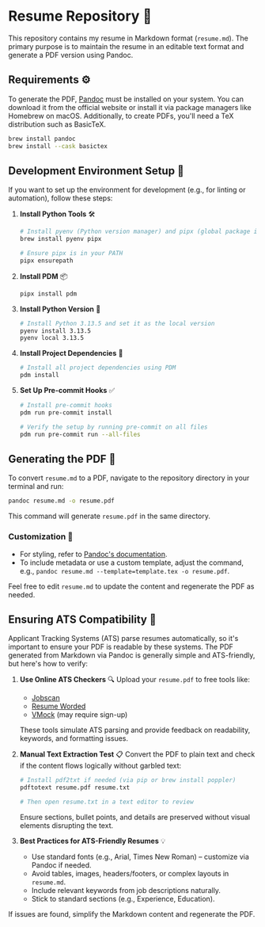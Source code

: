 # Resume Repository 📝

This repository contains my resume in Markdown format (`resume.md`). The primary purpose is to maintain the resume in an editable text format and generate a PDF version using Pandoc.

## Requirements ⚙️

To generate the PDF, [Pandoc](https://pandoc.org/) must be installed on your system. You can download it from the official website or install it via package managers like Homebrew on macOS. Additionally, to create PDFs, you'll need a TeX distribution such as BasicTeX.

```bash
brew install pandoc
brew install --cask basictex
```

## Development Environment Setup 🚀

If you want to set up the environment for development (e.g., for linting or automation), follow these steps:

1. **Install Python Tools** 🛠️
   ```bash
   # Install pyenv (Python version manager) and pipx (global package installer)
   brew install pyenv pipx

   # Ensure pipx is in your PATH
   pipx ensurepath
   ```

2. **Install PDM** 📦
   ```bash
   pipx install pdm
   ```

3. **Install Python Version** 🐍
   ```bash
   # Install Python 3.13.5 and set it as the local version
   pyenv install 3.13.5
   pyenv local 3.13.5
   ```

4. **Install Project Dependencies** 🔧
   ```bash
   # Install all project dependencies using PDM
   pdm install
   ```

5. **Set Up Pre-commit Hooks** ✅
   ```bash
   # Install pre-commit hooks
   pdm run pre-commit install

   # Verify the setup by running pre-commit on all files
   pdm run pre-commit run --all-files
   ```

## Generating the PDF 📄

To convert `resume.md` to a PDF, navigate to the repository directory in your terminal and run:

```bash
pandoc resume.md -o resume.pdf
```

This command will generate `resume.pdf` in the same directory.

### Customization 🎨

- For styling, refer to [Pandoc's documentation](https://pandoc.org/MANUAL.html#creating-a-pdf).
- To include metadata or use a custom template, adjust the command, e.g., `pandoc resume.md --template=template.tex -o resume.pdf`.

Feel free to edit `resume.md` to update the content and regenerate the PDF as needed.

## Ensuring ATS Compatibility 🤖

Applicant Tracking Systems (ATS) parse resumes automatically, so it's important to ensure your PDF is readable by these systems. The PDF generated from Markdown via Pandoc is generally simple and ATS-friendly, but here's how to verify:

1. **Use Online ATS Checkers** 🔍
   Upload your `resume.pdf` to free tools like:
   - [Jobscan](https://www.jobscan.co/ats-resume-checker)
   - [Resume Worded](https://resumeworded.com/ats-resume-scan)
   - [VMock](https://www.vmock.com/) (may require sign-up)

   These tools simulate ATS parsing and provide feedback on readability, keywords, and formatting issues.

2. **Manual Text Extraction Test** 📋
   Convert the PDF to plain text and check if the content flows logically without garbled text:
   ```bash
   # Install pdf2txt if needed (via pip or brew install poppler)
   pdftotext resume.pdf resume.txt

   # Then open resume.txt in a text editor to review
   ```

   Ensure sections, bullet points, and details are preserved without visual elements disrupting the text.

3. **Best Practices for ATS-Friendly Resumes** 💡
   - Use standard fonts (e.g., Arial, Times New Roman) – customize via Pandoc if needed.
   - Avoid tables, images, headers/footers, or complex layouts in `resume.md`.
   - Include relevant keywords from job descriptions naturally.
   - Stick to standard sections (e.g., Experience, Education).

If issues are found, simplify the Markdown content and regenerate the PDF.
